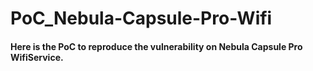 # PoC_Nebula-Capsule-Pro-Wifi
#### Here is the PoC to reproduce the vulnerability on Nebula Capsule Pro WifiService.
